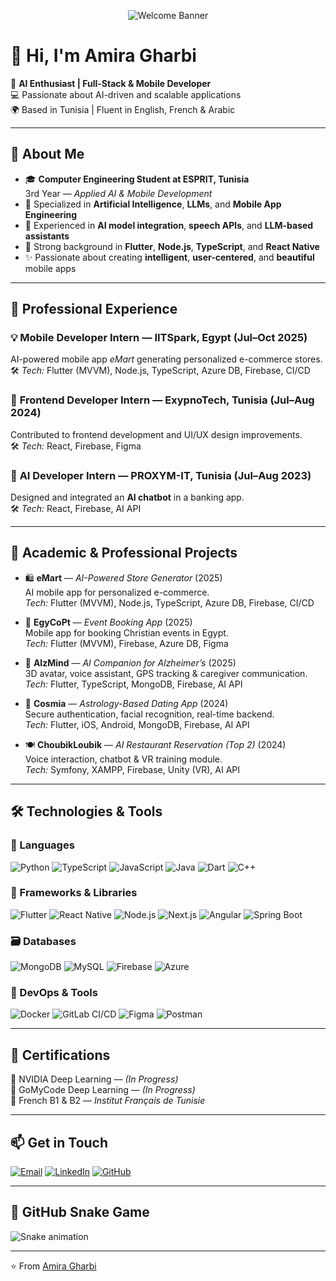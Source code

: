 <!-- 🎨 Banner -->
<p align="center">
  <img src="https://github.com/amiragharb/amiragharb/blob/main/banner.png" alt="Welcome Banner" />
</p>

# 👋 Hi, I'm Amira Gharbi  

🎯 **AI Enthusiast | Full-Stack & Mobile Developer**  
💻 Passionate about AI-driven and scalable applications  
🌍 Based in Tunisia | Fluent in English, French & Arabic  

---

## 🚀 About Me
- 🎓 **Computer Engineering Student at ESPRIT, Tunisia**  
  3rd Year — *Applied AI & Mobile Development*
- 🤖 Specialized in **Artificial Intelligence**, **LLMs**, and **Mobile App Engineering**
- 🧠 Experienced in **AI model integration**, **speech APIs**, and **LLM-based assistants**
- 🧩 Strong background in **Flutter**, **Node.js**, **TypeScript**, and **React Native**
- ✨ Passionate about creating **intelligent**, **user-centered**, and **beautiful** mobile apps

---

## 💼 Professional Experience

### 💡 **Mobile Developer Intern — IITSpark, Egypt (Jul–Oct 2025)**
AI-powered mobile app *eMart* generating personalized e-commerce stores.  
🛠️ *Tech:* Flutter (MVVM), Node.js, TypeScript, Azure DB, Firebase, CI/CD  

### 🎨 **Frontend Developer Intern — ExypnoTech, Tunisia (Jul–Aug 2024)**
Contributed to frontend development and UI/UX design improvements.  
🛠️ *Tech:* React, Firebase, Figma  

### 🤖 **AI Developer Intern — PROXYM-IT, Tunisia (Jul–Aug 2023)**
Designed and integrated an **AI chatbot** in a banking app.  
🛠️ *Tech:* React, Firebase, AI API  

---

## 🧠 Academic & Professional Projects

- 🛍️ **eMart** — *AI-Powered Store Generator* (2025)  
  AI mobile app for personalized e-commerce.  
  *Tech:* Flutter (MVVM), Node.js, TypeScript, Azure DB, Firebase, CI/CD  

- 🎫 **EgyCoPt** — *Event Booking App* (2025)  
  Mobile app for booking Christian events in Egypt.  
  *Tech:* Flutter (MVVM), Firebase, Azure DB, Figma  

- 🧩 **AlzMind** — *AI Companion for Alzheimer’s* (2025)  
  3D avatar, voice assistant, GPS tracking & caregiver communication.  
  *Tech:* Flutter, TypeScript, MongoDB, Firebase, AI API  

- 💞 **Cosmia** — *Astrology-Based Dating App* (2024)  
  Secure authentication, facial recognition, real-time backend.  
  *Tech:* Flutter, iOS, Android, MongoDB, Firebase, AI API  

- 🍽️ **ChoubikLoubik** — *AI Restaurant Reservation (Top 2)* (2024)  
  Voice interaction, chatbot & VR training module.  
  *Tech:* Symfony, XAMPP, Firebase, Unity (VR), AI API  

---

## 🛠️ Technologies & Tools

### 💬 Languages
![Python](https://img.shields.io/badge/-Python-3776AB?style=for-the-badge&logo=python&logoColor=white)
![TypeScript](https://img.shields.io/badge/-TypeScript-3178C6?style=for-the-badge&logo=typescript&logoColor=white)
![JavaScript](https://img.shields.io/badge/-JavaScript-F7DF1E?style=for-the-badge&logo=javascript&logoColor=black)
![Java](https://img.shields.io/badge/-Java-ED8B00?style=for-the-badge&logo=java&logoColor=white)
![Dart](https://img.shields.io/badge/-Dart-0175C2?style=for-the-badge&logo=dart&logoColor=white)
![C++](https://img.shields.io/badge/-C++-00599C?style=for-the-badge&logo=cplusplus&logoColor=white)

### 🧩 Frameworks & Libraries
![Flutter](https://img.shields.io/badge/-Flutter-02569B?style=for-the-badge&logo=flutter&logoColor=white)
![React Native](https://img.shields.io/badge/-React%20Native-61DAFB?style=for-the-badge&logo=react&logoColor=black)
![Node.js](https://img.shields.io/badge/-Node.js-339933?style=for-the-badge&logo=node.js&logoColor=white)
![Next.js](https://img.shields.io/badge/-Next.js-000000?style=for-the-badge&logo=next.js&logoColor=white)
![Angular](https://img.shields.io/badge/-Angular-DD0031?style=for-the-badge&logo=angular&logoColor=white)
![Spring Boot](https://img.shields.io/badge/-Spring%20Boot-6DB33F?style=for-the-badge&logo=springboot&logoColor=white)

### 🗃️ Databases
![MongoDB](https://img.shields.io/badge/-MongoDB-47A248?style=for-the-badge&logo=mongodb&logoColor=white)
![MySQL](https://img.shields.io/badge/-MySQL-4479A1?style=for-the-badge&logo=mysql&logoColor=white)
![Firebase](https://img.shields.io/badge/-Firebase-FFCA28?style=for-the-badge&logo=firebase&logoColor=black)
![Azure](https://img.shields.io/badge/-Azure-0078D4?style=for-the-badge&logo=microsoftazure&logoColor=white)

### 🧰 DevOps & Tools
![Docker](https://img.shields.io/badge/-Docker-2496ED?style=for-the-badge&logo=docker&logoColor=white)
![GitLab CI/CD](https://img.shields.io/badge/-GitLab%20CI%2FCD-FC6D26?style=for-the-badge&logo=gitlab&logoColor=white)
![Figma](https://img.shields.io/badge/-Figma-F24E1E?style=for-the-badge&logo=figma&logoColor=white)
![Postman](https://img.shields.io/badge/-Postman-FF6C37?style=for-the-badge&logo=postman&logoColor=white)

---

## 📜 Certifications
🏅 NVIDIA Deep Learning — *(In Progress)*  
🏅 GoMyCode Deep Learning — *(In Progress)*  
🏅 French B1 & B2 — *Institut Français de Tunisie*

---

## 📫 Get in Touch

[![Email](https://img.shields.io/badge/Email-D14836?style=for-the-badge&logo=gmail&logoColor=white)](mailto:amira.gharbi@esprit.tn)
[![LinkedIn](https://img.shields.io/badge/LinkedIn-0077B5?style=for-the-badge&logo=linkedin&logoColor=white)](https://linkedin.com/in/amira-gharbi)
[![GitHub](https://img.shields.io/badge/GitHub-000?style=for-the-badge&logo=github&logoColor=white)](https://github.com/amiragharb)

---

## 🐍 GitHub Snake Game
![Snake animation](https://github.com/amiragharb/amiragharb/blob/output/github-contribution-grid-snake.svg)

---
⭐️ From [Amira Gharbi](https://github.com/amiragharb)
